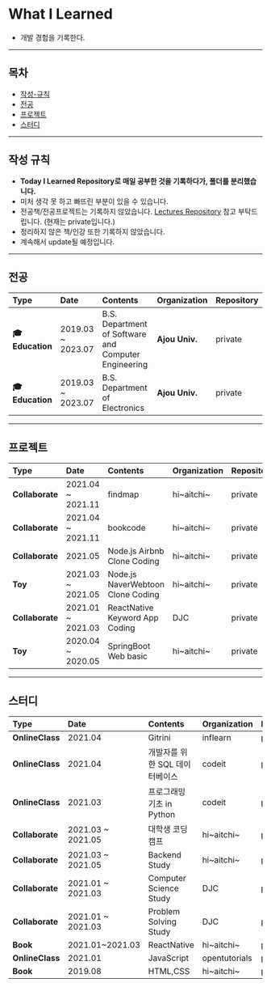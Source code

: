 # What I Learned
* 개발 경험을 기록한다.

---
## 목차

* [작성-규칙](#작성-규칙)
* [전공](#전공)
* [프로젝트](#프로젝트)
* [스터디](#스터디)

---

## 작성 규칙

* **Today I Learned Repository로 매일 공부한 것을 기록하다가, 폴더를 분리했습니다.**
* 미처 생각 못 하고 빠뜨린 부분이 있을 수 있습니다. 
* 전공책/전공프로젝트는 기록하지 않았습니다. [Lectures Repository](https://github.com/defwdahyun0/Lectures) 참고 부탁드립니다. (현재는 private입니다.)
* 정리하지 않은 책/인강 또한 기록하지 않았습니다.
* 계속해서 update될 예정입니다.

---
## 전공

| **Type** | **Date** | **Contents** | **Organization** | **Repository** |
|:--------|:--------|:--------|:--------|:--------|
| **🎓 Education** | 2019.03 ~ 2023.07 | B.S. Department of  Software and Computer Engineering | **Ajou Univ.** | private |
| **🎓 Education** | 2019.03 ~ 2023.07 | B.S. Department of Electronics | **Ajou Univ.** | private |


---
## 프로젝트

| **Type** | **Date** | **Contents** | **Organization** | **Repository** |
|:--------|:--------|:--------|:--------|:--------|
| **Collaborate** | 2021.04 ~ 2021.11 | findmap | hi~aitchi~ | private |
| **Collaborate** | 2021.04 ~ 2021.11 | bookcode | hi~aitchi~ | private |
| **Collaborate** | 2021.05 | Node.js Airbnb Clone Coding | hi~aitchi~ | private |
| **Toy** | 2021.03 ~ 2021.05 | Node.js NaverWebtoon Clone Coding | hi~aitchi~| private |
| **Collaborate** | 2021.01 ~ 2021.03 | ReactNative Keyword App Coding | DJC | private |
| **Toy** | 2020.04 ~ 2020.05 | SpringBoot Web basic | hi~aitchi~ | private |

---
## 스터디

| **Type** | **Date** | **Contents** | **Organization** | **Repository** |
|:--------|:--------|:--------|:--------|:--------|
| **OnlineClass** | 2021.04 | Gitrini | inflearn | private |
| **OnlineClass** | 2021.04 | 개발자를 위한 SQL 데이터베이스 | codeit | private |
| **OnlineClass** | 2021.03 | 프로그래밍 기초 in Python | codeit | private |
| **Collaborate** | 2021.03 ~ 2021.05 | 대학생 코딩캠프 | hi~aitchi~| private |
| **Collaborate** | 2021.03 ~ 2021.05 | Backend Study | hi~aitchi~ | private |
| **Collaborate** | 2021.01 ~ 2021.03 | Computer Science Study | DJC | private |
| **Collaborate** | 2021.01 ~ 2021.03 | Problem Solving Study | DJC | private |
| **Book** | 2021.01~2021.03 | ReactNative | hi~aitchi~ | private |
| **OnlineClass** | 2021.01 | JavaScript | opentutorials | private |
| **Book** | 2019.08 | HTML,CSS | hi~aitchi~ | private |
